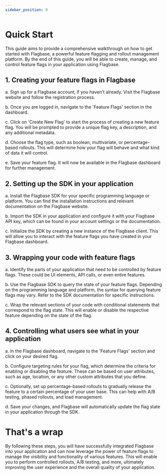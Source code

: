 ```yaml
---
sidebar_position: 0
---
```


# Quick Start

This guide aims to provide a comprehensive walkthrough on how to get started with Flagbase, a powerful feature flagging and rollout management platform. By the end of this guide, you will be able to create, manage, and control feature flags in your application using Flagbase.

## 1. Creating your feature flags in Flagbase
a. Sign up for a Flagbase account, if you haven't already. Visit the Flagbase website and follow the registration process.

b. Once you are logged in, navigate to the 'Feature Flags' section in the dashboard.

c. Click on 'Create New Flag' to start the process of creating a new feature flag. You will be prompted to provide a unique flag key, a description, and any additional metadata.

d. Choose the flag type, such as boolean, multivariate, or percentage-based rollouts. This will determine how your flag will behave and what kind of data it will control.

e. Save your feature flag. It will now be available in the Flagbase dashboard for further management.

## 2. Setting up the SDK in your application
a. Install the Flagbase SDK for your specific programming language or platform. You can find the installation instructions and relevant documentation on the Flagbase website.

b. Import the SDK in your application and configure it with your Flagbase API key, which can be found in your account settings or the documentation.

c. Initialize the SDK by creating a new instance of the Flagbase client. This will allow you to interact with the feature flags you have created in your Flagbase dashboard.

## 3. Wrapping your code with feature flags
a. Identify the parts of your application that need to be controlled by feature flags. These could be UI elements, API calls, or even entire features.

b. Use the Flagbase SDK to query the state of your feature flags. Depending on the programming language and platform, the syntax for querying feature flags may vary. Refer to the SDK documentation for specific instructions.

c. Wrap the relevant sections of your code with conditional statements that correspond to the flag state. This will enable or disable the respective feature depending on the state of the flag.

## 4. Controlling what users see what in your application 
a. In the Flagbase dashboard, navigate to the 'Feature Flags' section and click on your desired flag.

b. Configure targeting rules for your flag, which determine the criteria for enabling or disabling the feature. These can be based on user attributes, such as age, location, or any other custom attributes that you define.

c. Optionally, set up percentage-based rollouts to gradually release the feature to a certain percentage of your user base. This can help with A/B testing, phased rollouts, and load management.

d. Save your changes, and Flagbase will automatically update the flag state in your application through the SDK.

# That's a wrap
By following these steps, you will have successfully integrated Flagbase into your application and can now leverage the power of feature flags to manage the visibility and functionality of various features. This will enable you to perform controlled rollouts, A/B testing, and more, ultimately improving the user experience and the overall quality of your application.
